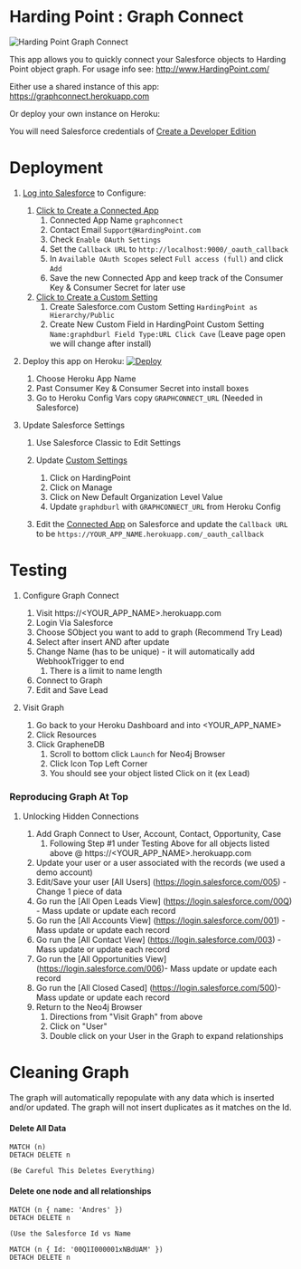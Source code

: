 # Harding Point : Graph Connect
 

![Harding Point Graph Connect](https://static.wixstatic.com/media/983560_7563ad3d347646e1a792e19a2c14e44c~mv2_d_2754_1836_s_2.png/v1/fill/w_1545,h_1030,al_c,usm_0.66_1.00_0.01/983560_7563ad3d347646e1a792e19a2c14e44c~mv2_d_2754_1836_s_2.png "Harding Point Graph Connect")


This app allows you to quickly connect your Salesforce objects to Harding Point object graph.  For usage info see: http://www.HardingPoint.com/

Either use a shared instance of this app: https://graphconnect.herokuapp.com

Or deploy your own instance on Heroku:

You will need Salesforce credentials of [Create a Developer Edition](https://developer.salesforce.com/signup)

# Deployment
1. [Log into Salesforce](https://login.salesforce.com/) to Configure:

    1. [Click to Create a Connected App](https://login.salesforce.com/app/mgmt/forceconnectedapps/forceAppEdit.apexp)
        1. Connected App Name `graphconnect`
        1. Contact Email `Support@HardingPoint.com`
        1. Check `Enable OAuth Settings`
        1. Set the `Callback URL` to `http://localhost:9000/_oauth_callback`
        1. In `Available OAuth Scopes` select `Full access (full)` and click `Add`
        1. Save the new Connected App and keep track of the Consumer Key & Consumer Secret for later use
    1. [Click to Create a Custom Setting](https://login.salesforce.com/setup/ui/listCustomSettings.apexp)
        1. Create Salesforce.com Custom Setting `HardingPoint as Hierarchy/Public`
        1. Create New Custom Field in HardingPoint Custom Setting `Name:graphdburl Field Type:URL Click Cave` (Leave page open we will change after install)

1. Deploy this app on Heroku: [![Deploy](https://www.herokucdn.com/deploy/button.svg)](https://heroku.com/deploy)

    1. Choose Heroku App Name
    1. Past Consumer Key & Consumer Secret into install boxes
    1. Go to Heroku Config Vars copy `GRAPHCONNECT_URL`  (Needed in Salesforce)
    
1. Update Salesforce Settings

    1. Use Salesforce Classic to Edit Settings
    1. Update [Custom Settings](https://login.salesforce.com/setup/ui/listCustomSettings.apexp) 
        1. Click on HardingPoint
        1. Click on Manage
        1. Click on New Default Organization Level Value
        1. Update `graphdburl` with `GRAPHCONNECT_URL` from Heroku Config
        
    1. Edit the [Connected App](https://login.salesforce.com/02u) on Salesforce and update the `Callback URL` to be `https://YOUR_APP_NAME.herokuapp.com/_oauth_callback`

# Testing

1. Configure Graph Connect 

    1. Visit https://<YOUR_APP_NAME>.herokuapp.com
    1. Login Via Salesforce
    1. Choose SObject you want to add to graph (Recommend Try Lead)
    1. Select after insert AND after update
    1. Change Name (has to be unique) - it will automatically add WebhookTrigger to end
        1. There is a limit to name length
    1. Connect to Graph
    1. Edit and Save Lead
    
1. Visit Graph
    
    1. Go back to your Heroku Dashboard and into <YOUR_APP_NAME>
    1. Click Resources
    1. Click GrapheneDB
        1. Scroll to bottom click `Launch` for Neo4j Browser
        1. Click Icon Top Left Corner
        1. You should see your object listed Click on it (ex Lead)
        
        
### Reproducing Graph At Top
    
1. Unlocking Hidden Connections

    1. Add Graph Connect to User, Account, Contact, Opportunity, Case
        1. Following Step #1 under Testing Above for all objects listed above @ https://<YOUR_APP_NAME>.herokuapp.com
    1. Update your user or a user associated with the records (we used a demo account)
    1. Edit/Save your user [All Users] (https://login.salesforce.com/005) - Change 1 piece of data
    1. Go run the [All Open Leads View] (https://login.salesforce.com/00Q) - Mass update or update each record
    1. Go run the [All Accounts View] (https://login.salesforce.com/001) - Mass update or update each record
    1. Go run the [All Contact View] (https://login.salesforce.com/003) - Mass update or update each record
    1. Go run the [All Opportunities View] (https://login.salesforce.com/006)- Mass update or update each record
    1. Go run the [All Closed Cased] (https://login.salesforce.com/500)- Mass update or update each record
    1. Return to the Neo4j Browser 
        1. Directions from "Visit Graph" from above
        1. Click on "User"
        1. Double click on your User in the Graph to expand relationships
        
        
# Cleaning Graph

The graph will automatically repopulate with any data which is inserted and/or updated. The graph will not insert duplicates as it matches on the Id.
    
#### Delete All Data
    MATCH (n)
    DETACH DELETE n
    
    (Be Careful This Deletes Everything)
    
#### Delete one node and all relationships
    MATCH (n { name: 'Andres' })
    DETACH DELETE n
    
    (Use the Salesforce Id vs Name
    
    MATCH (n { Id: '00Q1I000001xNBdUAM' })
    DETACH DELETE n
   

    
